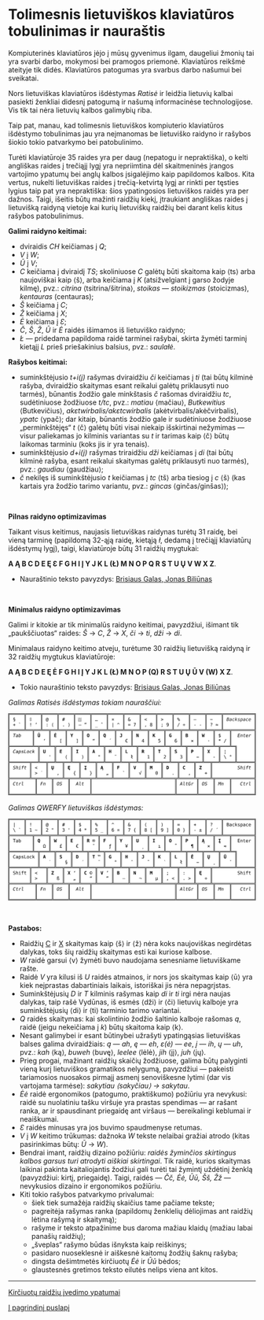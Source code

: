 
# Tolimesnis lietuviškos klaviatūros tobulinimas ir nauraštis

Kompiuterinės klaviatūros įėjo į mūsų gyvenimus ilgam, daugeliui žmonių tai yra svarbi darbo, mokymosi bei pramogos priemonė. Klaviatūros reikšmė ateityje tik didės. Klaviatūros patogumas yra svarbus darbo našumui bei sveikatai.

Nors lietuviškas klaviatūros išdėstymas _Ratisė_ ir leidžia lietuvių kalbai pasiekti ženkliai didesnį patogumą ir našumą informacinėse technologijose. Vis tik tai nėra lietuvių kalbos galimybių riba.

Taip pat, manau, kad tolimesnis lietuviškos kompiuterio klaviatūros išdėstymo tobulinimas jau yra neįmanomas be lietuviško raidyno ir rašybos šiokio tokio patvarkymo bei patobulinimo.

Turėti klaviatūroje 35 raides yra per daug (nepatogu ir nepraktiška), o kelti angliškas raides į trečiąjį lygį yra nepriimtina dėl skaitmeninės įrangos vartojimo ypatumų bei anglų kalbos įsigalėjimo kaip papildomos kalbos. Kita vertus, nukelti lietuviškas raides į trečią-ketvirtą lygį ar rinkti per tęsties lygius taip pat yra nepraktiška: šios ypatingosios lietuviškos raidės yra per dažnos. Taigi, išeitis būtų mažinti raidžių kiekį, įtraukiant angliškas raides į lietuvišką raidyną vietoje kai kurių lietuviškų raidžių bei darant kelis kitus rašybos patobulinimus.

__Galimi raidyno keitimai:__

- dviraidis _CH_ keičiamas į _Q_;
-  _V_ į _W_;
-  _Ū_ į _V_;
- _C_ keičiama į dviraidį _TS_; skoliniuose _C_ galėtų būti skaitoma kaip ⟨ts⟩ arba naujoviškai kaip ⟨š⟩, arba keičiama į _K_ (atsižvelgiant į garso žodyje kilmę), pvz.: _citrina_ ⟨tsitrina/šitrina⟩, _stoikas — stoikizmas_ (stoicizmas), _kentauras_ (centauras);
- _Š_ keičiama į _C_;
- _Ž_ keičiama į _X_;
- _Ė_ keičiama į _Ɛ_;
- _Č_, _Š_, _Ž_, _Ū_ ir _Ė_ raidės išimamos iš lietuviško raidyno;
- _Ł_ — pridedama papildoma raidė tarminei rašybai, skirta žymėti tarminį kietąjį _L_ prieš priešakinius balsius, pvz.: _saulałė_.

__Rašybos keitimai:__

- suminkštėjusio _t+i(j)_ rašymas dviraidžiu _či_ keičiamas į _ti_ (tai būtų kilminė rašyba, dviraidžio skaitymas esant reikalui galėtų priklausyti nuo tarmės), būnantis žodžio gale minkštasis _č_ rašomas dviraidžiu _tc_, sudėtiniuose žodžiuose _t/tc_, pvz.: _matiau_ ⟨mačiau⟩, _Butkewitius_ ⟨Butkevičius⟩, _akɛtwirbalis/akɛtcwirbalis_ (akėtvirbalis/akėčvirbalis), _ypatc_ ⟨ypač⟩; dar kitaip, būnantis žodžio gale ir sudėtiniuose žodžiuose „perminkštėjęs“ _t_ ⟨č⟩ galėtų būti visai niekaip išskirtinai nežymimas — visur paliekamas jo kilminis variantas su _t_ ir tarimas kaip ⟨č⟩ būtų laikomas tarminiu (koks jis ir yra tenais). 
- suminkštėjusio _d+i(j)_ rašymas triraidžiu _dži_ keičiamas į _di_ (tai būtų kilminė rašyba, esant reikalui skaitymas galėtų priklausyti nuo tarmės), pvz.: _gaudiau_ ⟨gaudžiau⟩;
- _č_ nekilęs iš suminkštėjusio _t_ keičiamas į _tc_ ⟨tš⟩ arba tiesiog į _c_ ⟨š⟩ (kas kartais yra žodžio tarimo variantu, pvz.: _gincas_ ⟨ginčas/ginšas⟩);
<br>

__Pilnas raidyno optimizavimas__

Taikant visus keitimus, naujasis lietuviškas raidynas turėtų 31 raidę, bei vieną tarminę (papildomą 32-ąją raidę, kietąją _ł_, dedamą į trečiąjį klaviatūrų išdėstymų lygį), taigi, klaviatūroje būtų 31 raidžių mygtukai:

__A Ą B C D E Ę Ɛ F G H I Į Y J K L (Ł) M N O P Q R S T U Ų V W X Z__.

- Nauraštinio teksto pavyzdys: [Brisiaus Galas, Jonas Biliūnas](brisiaus-galas-nauractiu.txt)
<br>

__Minimalus raidyno optimizavimas__

Galimi ir kitokie ar tik minimalūs raidyno keitimai, pavyzdžiui, išimant tik „paukščiuotas“ raides: _Š_ → _C_, _Ž_ → _X_, _či_ → _ti_, _dži_ → _di_.

Minimalaus raidyno keitimo atveju, turėtume 30 raidžių lietuvišką raidyną ir 32 raidžių mygtukus klaviatūroje:

__A Ą B C D E Ę Ė F G H I Į Y J K L (Ł) M N O P (Q) R S T U Ų Ū V (W) X Z__.

- Tokio nauraštinio teksto pavyzdys: [Brisiaus Galas, Jonas Biliūnas](brisiaus-galas-nauractiu-m.txt)

_Galimas Ratisės išdėstymas tokiam nauraščiui:_

![Lietuviškas ergonomiškas klaviatūros išdėstymas ŪĖYOQJ Ratisė ISO naujaraščiui](images/ueyoqj-ratise-njr-iso.svg)

_Galimas QWERFY lietuviškas išdėstymas:_

![Lietuviškas ergonomiškas klaviatūros išdėstymas QWERFY LT ISO naujaraščiui](images/qwerfy-lt-njr-iso.svg)


<br>

__Pastabos:__
+ Raidžių [C](https://en.wikipedia.org/wiki/C) ir [X](https://en.wikipedia.org/wiki/X) skaitymas kaip ⟨š⟩ ir ⟨ž⟩ nėra koks naujoviškas negirdėtas dalykas, toks šių raidžių skaitymas esti kai kuriose kalbose.
+ _W_ raidė garsui ⟨v⟩ žymėti buvo naudojama senesniame lietuviškame rašte.
+ Raidė _V_ yra kilusi iš _U_ raidės atmainos, ir nors jos skaitymas kaip ⟨ū⟩ yra kiek neįprastas dabartiniais laikais, istoriškai jis nėra nepagrįstas.
+ Suminkštėjusių _D_ ir _T_ kilminis rašymas kaip _di_ ir _ti_ irgi nėra naujas dalykas, taip rašė Vydūnas, iš esmės ⟨dži⟩ ir ⟨či⟩ lietuvių kalboje yra suminkštėjusių ⟨di⟩ ir ⟨ti⟩ tarminio tarimo variantai.
+ _Q_ raidės skaitymas: kai skolintinio žodžio šaltinio kalboje rašomas _q_, raidė (jeigu nekeičiama į _k_) būtų skaitoma kaip ⟨k⟩.
+ Nesant galimybei ir esant būtinybei užrašyti ypatingąsias lietuviškas balses galima dviraidžiais: _ą_ — _ah_, _ę_ — _eh_, _ɛ(ė)_ — _ee_, _į_ — _ih_, _ų_ — _uh_, pvz.: _kah_ ⟨ką⟩, _buweh_ ⟨buvę⟩, _leelee_ ⟨lėlė⟩, _jih_ ⟨jį⟩, _juh_ ⟨jų⟩.
+ Prieg progai, mažinant raidžių skaičių žodžiuose, galima būtų palyginti vieną kurį lietuviškos gramatikos nelygumą, pavyzdžiui — pakeisti tariamosios nuosakos pirmajį asmenį senoviškesne lytimi (dar vis vartojama tarmėse): _sakytiau ⟨sakyčiau⟩ → sakytau_.
+ _Ėė_ raidė ergonomikos (patogumo, praktiškumo) požiūriu yra nevykusi: raidė su nuolatiniu tašku viršuje yra prastas spendimas — ar rašant ranka, ar ir spausdinant priegaidę ant viršaus — bereikalingi keblumai ir neaiškumai.
+ _Ɛ_ raidės minusas yra jos buvimo spaudmenyse retumas.
+ _V_ į _W_ keitimo trūkumas: dažnoka _W_ tekste nelaibai gražiai atrodo (kitas pasirinkimas būtų: _Ū_ → _W_).
+ Bendrai imant, raidžių dizaino požiūriu: _raidės žyminčios skirtingus kalbos garsus turi atrodyti aiškiai skirtingai_. Tik raidė, kurios skaitymas laikinai pakinta kaitaliojantis žodžiui gali turėti tai žymintį uždėtinį ženklą (pavyzdžiui: kirtį, priegaidę). Taigi, raidės — _Čč, Ėė, Ūū, Šš, Žž_ — nevykusios dizaino ir ergonomikos požiūriu.
+ Kiti tokio rašybos patvarkymo privalumai:
  + šiek tiek sumažėja raidžių skaičius tame pačiame tekste;
  + pagreitėja rašymas ranka (papildomų ženklelių dėliojimas ant raidžių lėtina rašymą ir skaitymą);
  + rašyme ir teksto atpažinime bus daroma mažiau klaidų (mažiau labai panašių raidžių);
  + „šveplas“ rašymo būdas išnyksta kaip reiškinys;
  + pasidaro nuoseklesnė ir aiškesnė kaitomų žodžių šaknų rašyba;
  + dingsta dešimtmetės kirčiuotų _Ėė_ ir _Ūū_ bėdos;
  + glaustesnės gretimos teksto eilutės nelips viena ant kitos.

-----------------------------------------

[Kirčiuotų raidžių įvedimo ypatumai](https://albuck.github.io/Ratise-layout/docs/kirciuotos-raides.html)

[Į pagrindinį puslapį](README.md)
